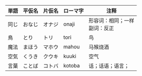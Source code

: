 | 単語 | 平仮名 | 片仮名 | ローマ字 | 注释                             |
| ---- | ------ | ------ | -------- | -------------------------------- |
| 同じ | おなじ | オナジ | onaji    | 形容词：相同；一样<br>副词：反正 |
| 鳥   | とり   | トリ   | tori     | 鸟                               |
| 魔法 | まほう | マホウ | mahou    | 马猴烧酒                         |
| 空気 | くうき | クウキ | kuuki    | 空气                             |
| 言葉 | ことば | コトバ | kotoba   | 话；话语；语言；                 |
